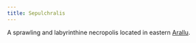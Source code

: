 ```yaml
---
title: Sepulchralis
---
```


A sprawling and labyrinthine necropolis located in eastern [Arallu](arallu).
